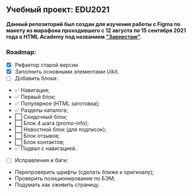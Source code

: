 [1]: https://l.htmlacademy.ru/zaverstai


## Учебный проект: EDU2021

**Данный репозиторий был создан для изучения работы с Figma по макету из марафона проходившего с 12 августа по 15 сентября 2021 года в HTML Academy под названием ["Заверстаю"][1].**

### Roadmap:
* [X] Рефактор старой версии
* [X] Заполнить основными элементами Uikit.
* [ ] Добавить блоки: 
- ✅ Навигация;
- ✅ Первый блок;
- ✅ Популярное (HTML заготовка);
- ✅ Разделы каталога;
- ⬜ Cкидочный блок;
- ⬜ Блок 4 шага (promo-info);
- ⬜ Новостной блок (для подписок);
- ⬜ Блок отзывов;
- ⬜ Блок контактов;
- ✅ Подвал с навигацией.
* [ ] Исправления и баги:
- Перепроверить шрифты (сделать ближе к оригиналу);
- Проверить позиционирование по БЭМ;
- Подумать как оживить страницу.
